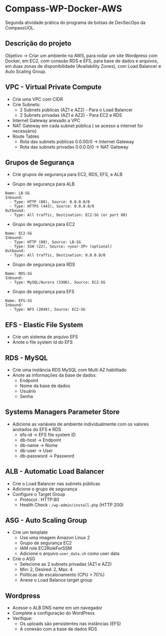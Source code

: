 # Compass-WP-Docker-AWS
Segunda atividade prática do programa de bolsas de DevSecOps da CompassUOL.


## Descrição do projeto 

Objetivo -> Criar um ambiente na AWS, para rodar um site Wordpress com Docker, em EC2, com conexão RDS e EFS, para base de dados e arquivos, em duas zonas de disponibilidade (Availability Zones), com Load Balancer e Auto Scaling Group.

## VPC - Virtual Private Compute

- Crie uma VPC com CIDR
- Crie Subnets:
	- 2 Subnets públicas (AZ1 e AZ2) - Para o Load Balancer
	- 2 Subnets privadas (AZ1 e AZ2) - Para EC2 e RDS
- Internet Gateway anexado a VPC
- NAT Gateway em cada subnet pública ( se acesso a internet for necessário)
- Route Tables
	- Rota das subnets públicas 0.0.00/0 -> Internet Gateway
	- Rota das subnets privadas 0.0.0.0/0 -> NAT Gateway

## Grupos de Segurança

- Crie grupos de segurança para EC2, RDS, EFS, e ALB

- Grupo de segurança para ALB
```
Name: LB-SG
Inbound:
  - Type: HTTP (80), Source: 0.0.0.0/0
  - Type: HTTPS (443), Source: 0.0.0.0/0
Outbound:
  - Type: All traffic, Destination: EC2-SG (or port 80)
```

- Grupo de segurança para EC2

```
Name: EC2-SG
Inbound:
  - Type: HTTP (80), Source: LB-SG
  - Type: SSH (22), Source: <your-IP> (optional)
Outbound:
  - Type: All traffic, Destination: 0.0.0.0/0
```

- Grupo de segurança para RDS

```
Name: RDS-SG
Inbound:
  - Type: MySQL/Aurora (3306), Source: EC2-SG
```

- Grupo de segurança para EFS

```
Name: EFS-SG
Inbound:
  - Type: NFS (2049), Source: EC2-SG
```

## EFS - Elastic File System

- Crie um sistema de arquivo EFS
- Anote o file system id do EFS

## RDS - MySQL

- Crie uma instância RDS MySQL com Multi AZ habilitado
- Anote as informações da base de dados:
	- Endpoint
	- Nome da base de dados
	- Usuário
	- Senha

## Systems Managers Parameter Store

- Adicione as variáveis de ambiente individualmente com os valores anotados do EFS e RDS
	- efs-id -> EFS file system ID
	- db-host -> Endpoint
	- db-name -> Nome
	- db-user -> User
	- db-password -> Password

## ALB - Automatic Load Balancer

- Crie o Load Balancer nas subnets públicas
- Adicione o grupo de segurança
- Configure o Target Group
	- Protocol : HTTP:80
	- Health Check : `/wp-admin/install.php` (HTTP 200)

## ASG - Auto Scaling Group

- Crie um template
	- Use uma imagem Amazon Linux 2
	- Grupo de segurança EC2
	- IAM role EC2RoleForSSM
	- Adicione o arquivo `user_data.sh` como user data
- Crie o ASG
	- Selecione as 2 subnets privadas (AZ1 e AZ2)
	- Min: 2, Desired: 2, Max: 4
	- Políticas de escalonamento (CPU > 70%)
	- Anexe o Load Balance target group

## Wordpress

- Acesse o ALB DNS name em um navegador
- Complete a configuração do WordPress
- Verifique:
	- Os uploads são persistentes nas instâncias (EFS)
	- A conexão com a base de dados RDS


